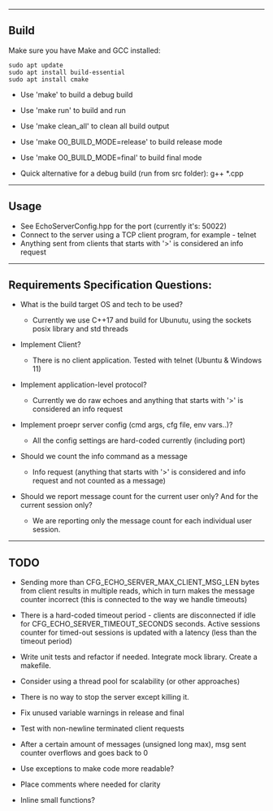 ------------------------------------------------------------------------
Build
------------------------------------------------------------------------
Make sure you have Make and GCC installed:

```
sudo apt update
sudo apt install build-essential
sudo apt install cmake
```

* Use 'make' to build a debug build
* Use 'make run' to build and run
* Use 'make clean_all' to clean all build output 
* Use 'make O0_BUILD_MODE=release' to build release mode
* Use 'make O0_BUILD_MODE=final' to build final mode

* Quick alternative for a debug build (run from src folder): 
  g++ *.cpp

------------------------------------------------------------------------
Usage
------------------------------------------------------------------------

* See EchoServerConfig.hpp for the port (currently it's: 50022)
* Connect to the server using a TCP client program, for example - telnet
* Anything sent from clients that starts with '>' is considered an info request

------------------------------------------------------------------------
Requirements Specification Questions:
------------------------------------------------------------------------

* What is the build target OS and tech to be used?
  - Currently we use C++17 and build for Ubunutu, using the sockets posix library and std threads

* Implement Client?
  - There is no client application. Tested with telnet (Ubuntu & Windows 11)

* Implement application-level protocol?
  - Currently we do raw echoes and anything that starts with '>' is considered an info request
  
* Implement proepr server config (cmd args, cfg file, env vars..)? 
  - All the config settings are hard-coded currently (including port)

* Should we count the info command as a message
  - Info request (anything that starts with '>' is considered and info request and not counted as a message)

* Should we report message count for the current user only? And for the current session only?
  - We are reporting only the message count for each individual user session.

------------------------------------------------------------------------
TODO
------------------------------------------------------------------------

* Sending more than CFG_ECHO_SERVER_MAX_CLIENT_MSG_LEN bytes from client results
  in multiple reads, which in turn makes the message counter incorrect (this is
  connected to the way we handle timeouts)

* There is a hard-coded timeout period - clients are disconnected if idle for
  CFG_ECHO_SERVER_TIMEOUT_SECONDS seconds. 
  Active sessions counter for timed-out sessions is updated with a latency (less than the timeout period) 

* Write unit tests and refactor if needed. Integrate mock library. Create a makefile.

* Consider using a thread pool for scalability (or other approaches)
* There is no way to stop the server except killing it.
* Fix unused variable warnings in release and final
* Test with non-newline terminated client requests
* After a certain amount of messages (unsigned long max), msg sent counter overflows and goes back to 0 
* Use exceptions to make code more readable?
* Place comments where needed for clarity
* Inline small functions?
